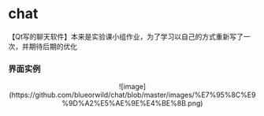 # chat
【Qt写的聊天软件】本来是实验课小组作业，为了学习以自己的方式重新写了一次，并期待后期的优化
### 界面实例
<div align=center>
![image](https://github.com/blueorwild/chat/blob/master/images/%E7%95%8C%E9%9D%A2%E5%AE%9E%E4%BE%8B.png)
</div>
